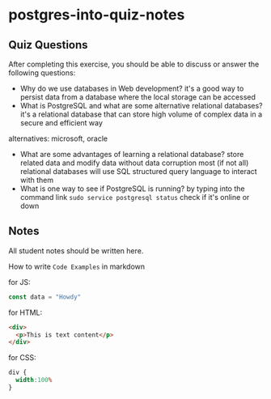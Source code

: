 # postgres-into-quiz-notes

## Quiz Questions

After completing this exercise, you should be able to discuss or answer the following questions:

- Why do we use databases in Web development?
it's a good way to persist data from a database where the local storage can be accessed
- What is PostgreSQL and what are some alternative relational databases?
it's a relational database that can store high volume of complex data in a secure and efficient way

alternatives: microsoft, oracle
- What are some advantages of learning a relational database?
store related data and modify data without data corruption
most (if not all) relational databases will use SQL structured query language to interact with them
- What is one way to see if PostgreSQL is running?
by typing into the command link
`sudo service postgresql status`
check if it's online or down


## Notes

All student notes should be written here.


How to write `Code Examples` in markdown

for JS:
```javascript
const data = "Howdy"
```

for HTML:
```html
<div>
  <p>This is text content</p>
</div>
```

for CSS:
```css
div {
  width:100%
}
```
